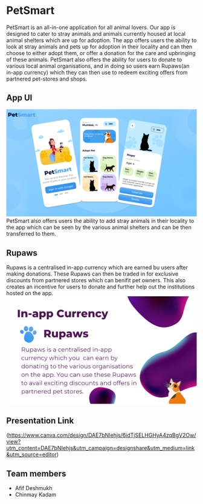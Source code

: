 # PetSmart
PetSmart is an all-in-one application for all animal lovers. Our app is designed to cater to stray animals and animals currently housed at local animal shelters which are up for adoption.
The app offers users the ability to look at stray animals and pets up for adoption in their locality and can then choose to either adopt them, or offer a donation for the care and upbringing of these animals. PetSmart also offers the ability for users to donate to various local animal organisations, and in doing so users earn Rupaws(an in-app currency) which they can then use to redeem exciting offers from partnered pet-stores and shops.
## App UI
![UI_MOCKUP](https://github.com/KyleBird02/04_Nope.js_Crescendo2k22/blob/master/images/UI%20Mockup.png)
PetSmart also offers users the ability to add stray animals in their locality to the app which can be seen by the various animal shelters and can be then transferred to them.
## Rupaws
Rupaws is a centralised in-app currency which are earned bu users after making donations. These Rupaws can then be traded in for exclusive discounts from partnered stores which can benifit pet owners. This also creates an incentive for users to donate and further help out the institutions hosted on the app.
![Rupaws](https://github.com/KyleBird02/04_Nope.js_Crescendo2k22/blob/master/images/Rupaw.png)

## Presentation Link
(https://www.canva.com/design/DAE7bNIehjs/6idTjSELHGHyA4zqBgV2Ow/view?utm_content=DAE7bNIehjs&utm_campaign=designshare&utm_medium=link&utm_source=editor)

## Team members
- Afif Deshmukh
- Chinmay Kadam
